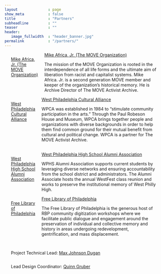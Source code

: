 ```yaml
---
layout              : page
show_meta           : false
title               : "Partners"
subheadline         : ""
teaser              : ""
header:
   image_fullwidth  : "header_banner.jpg"
permalink           : "/partners/"
---
```

<div class="row 2">
    <div class="large-6 columns">
        <img src="{{ site.urlimg }}MOVE.jpg" alt="">
        <p><a href="">Mike Africa, Jr. (The MOVE Organization)</a></p>
        <div class="accordion" data-accordion>
            <div class="accordion-navigation">
                <a href="#panel1a">Mike Africa, Jr. (The MOVE Organization)</a>
        <div id="panel1a" class="content inactive">
            <p>The mission of the MOVE Organization is rooted in the interdependence of all life forms and the ultimate aim of liberation from racist and capitalist systems. Mike Africa. Jr. is a second generation MOVE member and keeper of the organization’s historical memory. He is Archive Director of The MOVE Activist Archive.</p>
        </div></div></div>        
    </div>
    <div class="large-6 columns">
        <img src="{{ site.urlimg }}placeholder.jpg" alt="">
        <p><a href="">West Philadelphia Cultural Alliance</a></p>
        <div class="accordion" data-accordion>
            <div class="accordion-navigation">
                <a href="#panel1a">West Philadelphia Cultural Alliance</a>
        <div id="panel1a" class="content inactive">
            <p>WPCA was established in 1984 to “stimulate community participation in the arts.” Through the Paul Robeson House and Museum, WPCA brings together people and organizations with diverse backgrounds in order to help them find common ground for their mutual benefit from cultural and political change. WPCA is a partner for The MOVE Activist Archive.</p>
        </div></div></div>
    </div>
</div>
<br>

<div class="row 3">
    <div class="large-6 columns">
        <img src="{{ site.urlimg }}wphsaa_classic.jpg" alt="">
        <p><a href="">West Philadelphia High School Alumni Association</a></p>
        <div class="accordion" data-accordion>
            <div class="accordion-navigation">
                <a href="#panel1a">West Philadelphia High School Alumni Association</a>
        <div id="panel1a" class="content inactive">
            <p>WPHS Alumni Association supports current students by leveraging diverse networks and ensuring accountability from the school district and administrators. The Alumni Associate hosts the annual WestFest class reunion and works to preserve the institutional memory of West Philly High.</p>
        </div></div></div>
    </div>
     <div class="large-6 columns">
        <img src="{{ site.urlimg }}placeholder.jpg" alt="">
        <p><a href="https://www.freelibrary.org/">Free Library of Philadelphia</a></p>
        <div class="accordion" data-accordion>
            <div class="accordion-navigation">
                <a href="#panel1a">Free Library of Philadelphia</a>
        <div id="panel1a" class="content inactive">
            <p>The Free Library of Philadelphia is the generous host of RBP community digitization workshops where we facilitate public dialogue and engagement around the preservation of individual and collective memory and history in areas undergoing redevelopment, gentrification, and mass displacement.</p>
        </div></div></div>
    </div>
</div>
<br>
<div class="row 4">
    <div class="large-6 columns">
        <img src="{{ site.urlimg }}placeholder.jpg" alt="">
        <p>Project Technical Lead: <a href="http://maxjohnsondugan.com/">Max Johnson Dugan</a></p>
    </div>
    <div class="large-6 columns">
        <img src="{{ site.urlimg }}placeholder.jpg" alt="">
        <p>Lead Design Coordinator: <a href="https://www.linkedin.com/in/quinn-gruber-257005205">Quinn Gruber</a></p>
    </div>
</div>